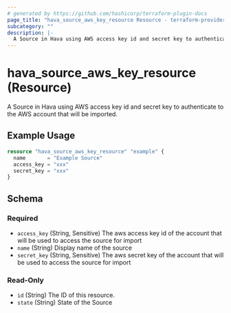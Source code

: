 ```yaml
---
# generated by https://github.com/hashicorp/terraform-plugin-docs
page_title: "hava_source_aws_key_resource Resource - terraform-provider-hava"
subcategory: ""
description: |-
  A Source in Hava using AWS access key id and secret key to authenticate to the AWS account that will be imported.
---
```


# hava_source_aws_key_resource (Resource)

A Source in Hava using AWS access key id and secret key to authenticate to the AWS account that will be imported.

## Example Usage

```terraform
resource "hava_source_aws_key_resource" "example" {
  name       = "Example Source"
  access_key = "xxx"
  secret_key = "xxx"
}
```

<!-- schema generated by tfplugindocs -->
## Schema

### Required

- `access_key` (String, Sensitive) The aws access key id of the account that will be used to access the source for import
- `name` (String) Display name of the source
- `secret_key` (String, Sensitive) The aws secret key of the account that will be used to access the source for import

### Read-Only

- `id` (String) The ID of this resource.
- `state` (String) State of the Source


